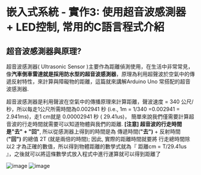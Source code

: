 # 嵌入式系統 - 實作3: 使用超音波感測器 + LED控制, 常用的C語言程式介紹

## 超音波感測器與原理?
超音波感測器( Ultrasonic Sensor )主要作為距離偵測使用，在生活中非常常見，像**汽車倒車雷達就是採用防水型的超音波感測器**，原理為利用超聲波於空氣中的傳遞反射特性，來計算與障礙物的距離，這篇就來講解Arduino Uno 常搭配的超音波感測器.

超音波感測器是利用聲波在空氣中的傳播原理來計算距離，聲波速度 = 340 公尺/ 秒，所以每走1公尺所需時間為0.002941 秒 (i.e., 1m = 1/340 =0.002941 = 2.941ms)，走1 cm就是 0.00002941 秒 ( 29.41us)， 簡單來說我們僅需要計算超音波的行走時間就需要可以知道物體與我們的距離. **[注意] 超音波的行走時間是"去" + "回"**, 所以從感測器上得到的時間是為 傳遞時間(**"去")** + 反射時間(**"回")** 的總值 2T (就是兩倍的時間); 因此, 實際的距離時間就要將 行走總時間除以2 才為正確的數值，所以得到物體距離的數學式就為『 距離cm = T/29.41us 』，之後就可以將這條數學式放入程式中進行運算就可以得到距離了

![image](https://user-images.githubusercontent.com/89329121/137628789-754b85d0-7bc7-4c4f-a08a-c741d72a29db.png)
![image](https://user-images.githubusercontent.com/89329121/137628793-35c446cc-9a77-4087-bef9-7250a3d99fbe.png)
